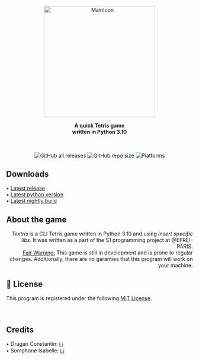 <!-- <h1 align="center">SOLERIUM</h1> <br> -->

<!-- <a href="https://github.com/Dragan-Constantin/Projet-Transverse-L1S2" target="_blank"><p align="center"> <img alt="GitPoint" title="GameTitle" src="https://avatars.githubusercontent.com/u/102966862?v=4" width="225"></p></a> -->

<a href="https://github.com/Dragan-Constantin/Tetris-S1-Project" target="_blank"><p align="center"> <img alt="MainIcon" title="MainIcon" src="https://s3.amazonaws.com/tetris-www/assets/editorial/2020/07/tetris-logo.png" width="300"></p></a>

<p align="center"><b>A quick Tetris game<br>written in Python 3.10</b></p><br>

<p align="center">
  <img align="center" alt="GitHub all releases" src="https://img.shields.io/github/downloads/Dragan-Constantin/Tetris-S1-Project/total?style=for-the-badge">
  <img align="center" alt="GitHub repo size" src="https://img.shields.io/github/repo-size/Dragan-Constantin/Tetris-S1-Project?color=brightgreen&label=Size&style=for-the-badge">
  <img align="center" alt="Platforms" src="https://img.shields.io/badge/Platform-windows%20%20%7C%20%20linux-lightgrey?style=for-the-badge">
</p>

<h2 align="left">Downloads</h2>
<p align="left">
  • <a href="link" target="_blank">Latest release</a><br>
  • <a href="link" target="_blank">Latest python version</a><br>
  • <a href="link" target="_blank">Latest nightly build</a><br>
</p>

<h2 align="left">About the game</h2>
<div style="text-align: right">
<i>Textris</i> is a CLI Tetris game written in Python 3.10 and using <i>insert specific libs</i>.
It was written as a part of the S1 programming project at @EFREI-PARIS.<br>
<ins>Fair Warning:</ins> This game is still in development and is prone to regular changes. Additionally, there are no garanties that this program will work on your machine.</div>


<h2 align="left">📜 License</h2>
This program is registered under the following <a href="https://github.com/Dragan-Constantin/Tetris-S1-Project/blob/main/LICENSE" target="_blank">MIT License</a>.
<br><br>


<br>
<h2 align="left">Credits</h2>
<p align="left">
  • Dragan Constantin:
  <a href="https://www.linkedin.com/in/dragan-constantin" target="_blank">
    <img align="center" alt="LinkedIn Profile" width="16px" src="https://raw.githubusercontent.com/Dragan-Constantin/myicons/main/linkedin-icon.png?token=AWLZ6NKTBE2KIUVET24RFFTB2RWYS">
  </a><br>
  • Somphone Isabelle:
  <a href="https://www.linkedin.com/in/isabelle-somphone-320258252/" target="_blank">
    <img align="center" alt="LinkedIn Profile" width="16px" src="https://raw.githubusercontent.com/Dragan-Constantin/myicons/main/linkedin-icon.png?token=AWLZ6NKTBE2KIUVET24RFFTB2RWYS">
  </a><br>
